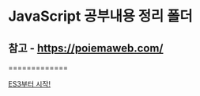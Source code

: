 # JavaScript 공부내용 정리 폴더

##  참고 - https://poiemaweb.com/

=============

[ES3부터 시작!](https://github.com/Sung-jin/study/tree/master/javascript/ES3)
